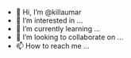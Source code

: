 - 👋 Hi, I’m @killaumar
- 👀 I’m interested in ...
- 🌱 I’m currently learning ...
- 💞️ I’m looking to collaborate on ...
- 📫 How to reach me ...

<!---
killaumar/killaumar is a ✨ special ✨ repository because its `README.md` (this file) appears on your GitHub profile.
You can click the Preview link to take a look at your changes.
--->
